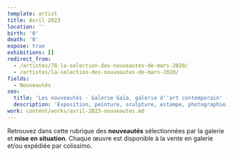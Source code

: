 ```yaml
---
template: artist
title: Avril 2023
location: ''
birth: '0'
death: '0'
expose: true
exhibitions: []
redirect_from:
  - /artistes/78-la-selection-des-nouveautes-de-mars-2020/
  - /artistes/la-selection-des-nouveautes-de-mars-2020/
fields:
  - Nouveautés
seo:
  title: 'Les nouveautés - Galerie Gaïa, galerie d''art contemporain'
  description: 'Exposition, peinture, sculpture, estampe, photographie… Découvrez les nouveautés de la Galerie Gaïa, galerie d''art contemporain à Nantes.'
work: content/works/avril-2023-nouveautes.md
---
```

Retrouvez dans cette rubrique des **nouveautés** sélectionnées par  la galerie et **mise en situation**. Chaque œuvre est disponible à la vente en galerie et/ou expédiée par colissimo.

